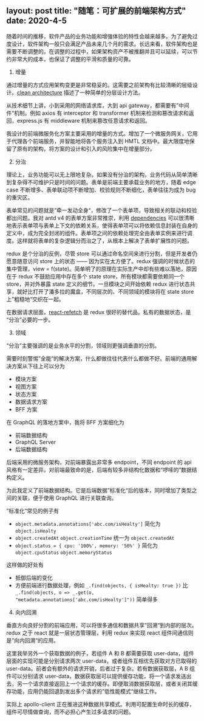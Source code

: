 layout: post
title: "随笔：可扩展的前端架构方式"
date: 2020-4-5
---

随着时间的推移，软件产品的业务功能和增强体验的特性会越来越多。为了避免过度设计，软件架构一般只会满足产品未来几个月的需求。长远来看，软件架构也是需要不断调整的。在调整的过程中，如果架构资产不被推翻并且可以延续，可以节约非常大的成本，也保证了调整的平滑和质量的可靠。

<!--more-->

1. 增量

通过增量的方式应用架构变更是非常稳妥的。这需要之前架构有比较清晰的层级设计。[clean architecture](https://blog.cleancoder.com/uncle-bob/2012/08/13/the-clean-architecture.html) 描述了一种简单的分层设计方法。

从技术细节上讲，小到采用的网络请求库，大到 api gateway，都需要有”中间件“机制。例如 axios 有 interceptor 和 transformer 机制来检测和篡改请求和返回，express.js 有 middleware 机制来篡改任意请求和返回。

我设计的前端微服务化方案主要采用的增量的方式。增加了一个微服务网关，它用于代理各个前端服务，并智能地将各个服务注入到 HMTL 文档中。最大限度地保留了原有的架构，将方案的设计和引入的风险集中在增量部分。

2. 分治

理论上，业务功能可以无上限地复杂。如果没有分治的架构，业务代码从简单清晰到复杂得不可维护只是时间的问题。表单是前端主要承载业务的地方，随着 edge case 不断增多、表单联动项不断增加、校验规则不断细化，表单往往为成为 bug 的重灾区。

表单常见的问题就是”牵一发动全身“，修改了一个表单项，导致相关的联动和校验都出问题。我对 antd v4 的表单方案非常推崇，利用 [dependencies](https://ant.design/components/form-cn/#dependencies) 可以很清晰地表示表单项与表单上下文的依赖关系，使得表单项可以将依赖信息封装在自身的定义中，成为完全封闭的组件。表单项之间的依赖处理完全由表单实例来进行调度。这样就将表单的复杂逻辑分而治之了，从根本上解决了表单扩展性的问题。

redux 是个分治的反例，尽管 store 可以通过命名空间来进行分割，但是开发者仍愿意随意访问 store 上的状态 —— 因为实在太方便了。redux 强调的时候状态的集中管理，view = f(state)。简单明了的原理在实际生产中却有些难以落地，原因在于 redux 不鼓励应用中存在多个 state store，所有模块都需要依赖同一个 store，并对外暴露 state 定义的细节。一旦模块之间开始依赖 redux 进行状态共享，就好比打开了潘多拉的魔盒，不同层次的、不同领域的模块将在 state store 上”粗糙地“交织在一起。

在数据请求层面，[react-refetch](https://github.com/heroku/react-refetch) 是 redux 很好的替代品。私有的数据状态，是
“分治”必要的一步。

3. 领域

“分治”主要强调的是业务水平的分割，领域则更强调垂直的分割。

需要时刻警惕”全能“的解决方案，什么都做往往代表什么都做不好。前端的通用解决方案从下往上可以分为

- 模块方案
- 视图方案
- 状态方案
- 数据请求方案
- BFF 方案

在 GraphQL 的落地方案中，我将 BFF 方案细化为

- 前端数据结构
- GraphQL Server
- 后端数据结构

后端采用的微服务架构，对前端暴露出非常多 endpoint，不同 endpoint 的 api 风格有一定差异。对前端最致命的是，后端有较多非结构化数据和“啰嗦的”数据结构定义。

为此我定义了前端数据结构。它是后端数据”标准化“后的版本，同时增加了类型之间的关联，便于使用 GraphQL 进行关联查询。

”标准化“常见的例子有

- `object.metadata.annotations['abc.com/isHealty']` 简化为 `object.isHealty`
- `object.createdAt` `object.creationTime` 统一为 `object.createdAt`
- `object.status = { cpu: '100%', memory: '50%' }` 简化为 `object.cpuStatus` `object.memoryStatus`

这样做的好处有

- 抵御后端的变化
- 方便前端进行数据处理，例如 `_.find(objects, { isHealty: true })` 比 `_.find(objects, o => _.get(o, "metadata.annotations['abc.com/isHealty']"))` 简单得多

4. 向内回溯

垂直方向良好分割的前端应用，可以将很多通信和数据共享”回溯“到内部的层次。redux 之于 react 就是一层状态管理层，利用 redux 来实现 react 组件间通信则是”向内回溯“的应用。

这里我举另外一个获取数据的例子，若组件 A 和 B 都需要获取 user-data，组件层面的实现可能是分别请求两次 user-data，或者组件互相优先获取对方已取得的 user-data。前者会有额外的请求开销，后者过于复杂。若有数据获取层，A B 组件可以分别请求 user-data，数据获取层可以提供缓存功能，将一个请求发送出去，另一个请求直接返回上一个请求的缓存。即便取消数据获取层，或者关闭其缓存功能，应用仍能回退到发出多个请求的”低性能模式“继续工作。

实际上 apollo-client 正在推进这种数据共享模式。利用可配置生命时长的缓存，组件可尽情做查询，而不必担心产生过多请求的问题。
